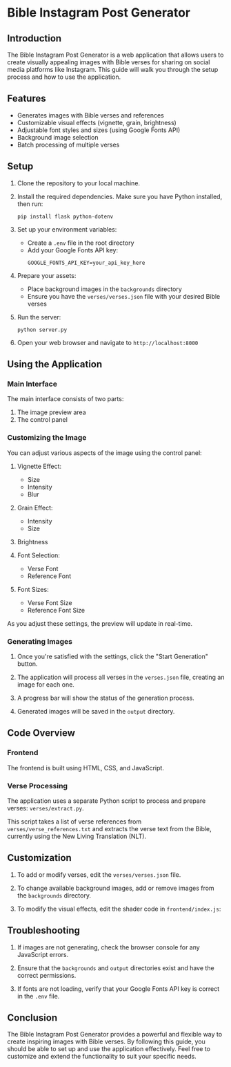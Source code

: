 # Bible Instagram Post Generator

## Introduction

The Bible Instagram Post Generator is a web application that allows users to create visually appealing images with Bible verses for sharing on social media platforms like Instagram. This guide will walk you through the setup process and how to use the application.

## Features

- Generates images with Bible verses and references
- Customizable visual effects (vignette, grain, brightness)
- Adjustable font styles and sizes (using Google Fonts API)
- Background image selection
- Batch processing of multiple verses

## Setup

1. Clone the repository to your local machine.

2. Install the required dependencies. Make sure you have Python installed, then run:
   ```
   pip install flask python-dotenv
   ```

3. Set up your environment variables:
   - Create a `.env` file in the root directory
   - Add your Google Fonts API key:
     ```
     GOOGLE_FONTS_API_KEY=your_api_key_here
     ```

4. Prepare your assets:
   - Place background images in the `backgrounds` directory
   - Ensure you have the `verses/verses.json` file with your desired Bible verses

5. Run the server:
   ```
   python server.py
   ```

6. Open your web browser and navigate to `http://localhost:8000`

## Using the Application

### Main Interface

The main interface consists of two parts:
1. The image preview area
2. The control panel

### Customizing the Image

You can adjust various aspects of the image using the control panel:

1. Vignette Effect:
   - Size
   - Intensity
   - Blur

2. Grain Effect:
   - Intensity
   - Size

3. Brightness

4. Font Selection:
   - Verse Font
   - Reference Font

5. Font Sizes:
   - Verse Font Size
   - Reference Font Size

As you adjust these settings, the preview will update in real-time.

### Generating Images

1. Once you're satisfied with the settings, click the "Start Generation" button.

2. The application will process all verses in the `verses.json` file, creating an image for each one.

3. A progress bar will show the status of the generation process.

4. Generated images will be saved in the `output` directory.

## Code Overview

### Frontend

The frontend is built using HTML, CSS, and JavaScript.


### Verse Processing

The application uses a separate Python script to process and prepare verses: `verses/extract.py`.

This script takes a list of verse references from `verses/verse_references.txt` and extracts the verse text from the Bible, currently using the New Living Translation (NLT).


## Customization

1. To add or modify verses, edit the `verses/verses.json` file.

2. To change available background images, add or remove images from the `backgrounds` directory.

3. To modify the visual effects, edit the shader code in `frontend/index.js`:


## Troubleshooting

1. If images are not generating, check the browser console for any JavaScript errors.

2. Ensure that the `backgrounds` and `output` directories exist and have the correct permissions.

3. If fonts are not loading, verify that your Google Fonts API key is correct in the `.env` file.

## Conclusion

The Bible Instagram Post Generator provides a powerful and flexible way to create inspiring images with Bible verses. By following this guide, you should be able to set up and use the application effectively. Feel free to customize and extend the functionality to suit your specific needs.